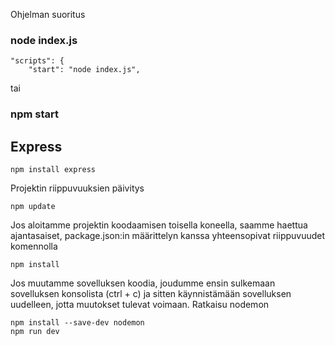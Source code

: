  
Ohjelman suoritus
### node index.js
```
"scripts": {
    "start": "node index.js",
```
tai
### npm start

## Express
```
npm install express
```
Projektin riippuvuuksien päivitys
```
npm update
```
Jos aloitamme projektin koodaamisen toisella koneella, saamme haettua ajantasaiset, package.json:in määrittelyn kanssa yhteensopivat riippuvuudet komennolla
```
npm install
```

Jos muutamme sovelluksen koodia, joudumme ensin sulkemaan sovelluksen konsolista (ctrl + c) ja sitten käynnistämään sovelluksen uudelleen, jotta muutokset tulevat voimaan. Ratkaisu nodemon
```
npm install --save-dev nodemon
npm run dev
```